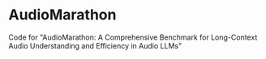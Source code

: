 # AudioMarathon
Code for "AudioMarathon: A Comprehensive Benchmark for Long-Context Audio Understanding and Efficiency in Audio LLMs"
